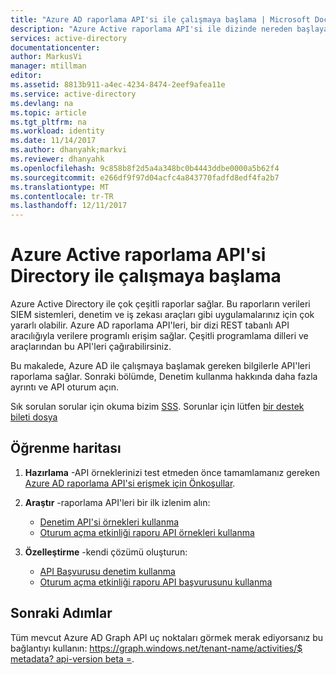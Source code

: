 ```yaml
---
title: "Azure AD raporlama API'si ile çalışmaya başlama | Microsoft Docs"
description: "Azure Active raporlama API'si ile dizinde nereden başlayacaksınız"
services: active-directory
documentationcenter: 
author: MarkusVi
manager: mtillman
editor: 
ms.assetid: 8813b911-a4ec-4234-8474-2eef9afea11e
ms.service: active-directory
ms.devlang: na
ms.topic: article
ms.tgt_pltfrm: na
ms.workload: identity
ms.date: 11/14/2017
ms.author: dhanyahk;markvi
ms.reviewer: dhanyahk
ms.openlocfilehash: 9c858b8f2d5a4a348bc0b4443ddbe0000a5b62f4
ms.sourcegitcommit: e266df9f97d04acfc4a843770fadfd8edf4fa2b7
ms.translationtype: MT
ms.contentlocale: tr-TR
ms.lasthandoff: 12/11/2017
---
```

# <a name="getting-started-with-the-azure-active-directory-reporting-api"></a>Azure Active raporlama API'si Directory ile çalışmaya başlama

Azure Active Directory ile çok çeşitli raporlar sağlar. Bu raporların verileri SIEM sistemleri, denetim ve iş zekası araçları gibi uygulamalarınız için çok yararlı olabilir. Azure AD raporlama API'leri, bir dizi REST tabanlı API aracılığıyla verilere programlı erişim sağlar. Çeşitli programlama dilleri ve araçlarından bu API'leri çağırabilirsiniz.

Bu makalede, Azure AD ile çalışmaya başlamak gereken bilgilerle API'leri raporlama sağlar.
Sonraki bölümde, Denetim kullanma hakkında daha fazla ayrıntı ve API oturum açın. 

Sık sorulan sorular için okuma bizim [SSS](https://docs.microsoft.com/azure/active-directory/active-directory-reporting-faq). Sorunlar için lütfen [bir destek bileti dosya](https://docs.microsoft.com/azure/active-directory/active-directory-troubleshooting-support-howto)

## <a name="learning-map"></a>Öğrenme haritası
1. **Hazırlama** -API örneklerinizi test etmeden önce tamamlamanız gereken [Azure AD raporlama API'si erişmek için Önkoşullar](active-directory-reporting-api-prerequisites-azure-portal.md).
2. **Araştır** -raporlama API'leri bir ilk izlenim alın:
   
   * [Denetim API'si örnekleri kullanma](active-directory-reporting-api-audit-samples.md) 
   * [Oturum açma etkinliği raporu API örnekleri kullanma](active-directory-reporting-api-sign-in-activity-samples.md)
3. **Özelleştirme** -kendi çözümü oluşturun: 
   
   * [API Başvurusu denetim kullanma](active-directory-reporting-api-audit-reference.md) 
   * [Oturum açma etkinliği raporu API başvurusunu kullanma](active-directory-reporting-api-sign-in-activity-reference.md)

## <a name="next-steps"></a>Sonraki Adımlar
Tüm mevcut Azure AD Graph API uç noktaları görmek merak ediyorsanız bu bağlantıyı kullanın: [https://graph.windows.net/tenant-name/activities/$ metadata? api-version beta =](https://graph.windows.net/tenant-name/activities/$metadata?api-version=beta).

